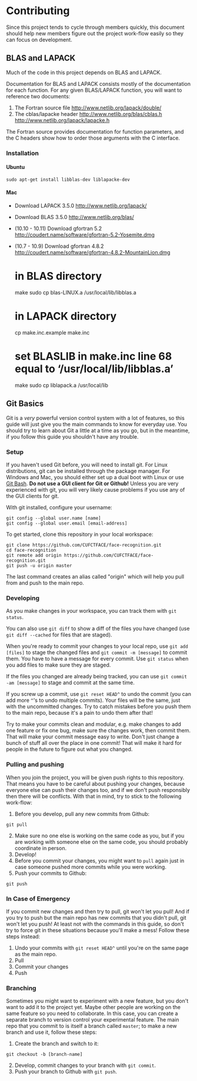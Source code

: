 # Contributing

Since this project tends to cycle through members quickly, this document should help new members figure out the project work-flow easily so they can focus on development.

## BLAS and LAPACK

Much of the code in this project depends on BLAS and LAPACK.

Documentation for BLAS and LAPACK consists mostly of the documentation for each function. For any given BLAS/LAPACK function, you will want to reference two documents:

1. The Fortran source file http://www.netlib.org/lapack/double/
2. The cblas/lapacke header http://www.netlib.org/blas/cblas.h http://www.netlib.org/lapack/lapacke.h

The Fortran source provides documentation for function parameters, and the C headers show how to order those arguments with the C interface.

### Installation

#### Ubuntu

    sudo apt-get install libblas-dev liblapacke-dev

#### Mac

- Download LAPACK 3.5.0 http://www.netlib.org/lapack/
- Download BLAS 3.5.0 http://www.netlib.org/blas/
- (10.10 - 10.11) Download gfortran 5.2 http://coudert.name/software/gfortran-5.2-Yosemite.dmg
- (10.7 - 10.9) Download gfortran 4.8.2 http://coudert.name/software/gfortran-4.8.2-MountainLion.dmg


    # in BLAS directory
    make
    sudo cp blas-LINUX.a /usr/local/lib/libblas.a

    # in LAPACK directory
    cp make.inc.example make.inc
    # set BLASLIB in make.inc line 68 equal to ‘/usr/local/lib/libblas.a’
    make
    sudo cp liblapack.a /usr/local/lib

## Git Basics

Git is a _very_ powerful version control system with a lot of features, so this guide will just give you the main commands to know for everyday use. You should try to learn about Git a little at a time as you go, but in the meantime, if you follow this guide you shouldn't have any trouble.

### Setup

If you haven't used Git before, you will need to install git. For Linux distributions, git can be installed through the package manager. For Windows and Mac, you should either set up a dual boot with Linux or use [Git Bash](https://git-scm.com/downloads). __Do not use a GUI client for Git or Github!__ Unless you are very experienced with git, you will very likely cause problems if you use any of the GUI clients for git.

With git installed, configure your username:

    git config --global user.name [name]
    git config --global user.email [email-address]

To get started, clone this repository in your local workspace:

    git clone https://github.com/CUFCTFACE/face-recognition.git
    cd face-recognition
    git remote add origin https://github.com/CUFCTFACE/face-recognition.git
    git push -u origin master

The last command creates an alias called "origin" which will help you pull from and push to the main repo.

### Developing

As you make changes in your workspace, you can track them with `git status`.

You can also use `git diff` to show a diff of the files you have changed (use `git diff --cached` for files that are staged).

When you're ready to commit your changes to your local repo, use `git add [files]` to stage the changed files and `git commit -m [message]` to commit them. You have to have a message for every commit. Use `git status` when you add files to make sure they are staged.

If the files you changed are already being tracked, you can use `git commit -am [message]` to stage and commit at the same time.

If you screw up a commit, use `git reset HEAD^` to undo the commit (you can add more `^`'s to undo multiple commits). Your files will be the same, just with the uncommitted changes. Try to catch mistakes before you push them to the main repo, because it's a pain to undo them after that!

Try to make your commits clean and modular, e.g. make changes to add one feature or fix one bug, make sure the changes work, then commit them. That will make your commit message easy to write. Don't just change a bunch of stuff all over the place in one commit! That will make it hard for people in the future to figure out what you changed.

### Pulling and pushing

When you join the project, you will be given push rights to this repository. That means you have to be careful about pushing your changes, because everyone else can push their changes too, and if we don't push responsibly then there will be conflicts. With that in mind, try to stick to the following work-flow:

1. Before you develop, pull any new commits from Github:
```
git pull
```
2. Make sure no one else is working on the same code as you, but if you are working with someone else on the same code, you should probably coordinate in person.
3. Develop!
4. Before you commit your changes, you might want to `pull` again just in case someone pushed more commits while you were working.
5. Push your commits to Github:
```
git push
```

### In Case of Emergency

If you commit new changes and then try to pull, git won't let you pull! And if you try to push but the main repo has new commits that you didn't pull, git won't let you push! At least not with the commands in this guide, so don't try to force git in these situations because you'll make a mess! Follow these steps instead:

1. Undo your commits with `git reset HEAD^` until you're on the same page as the main repo.
2. Pull
3. Commit your changes
4. Push

### Branching

Sometimes you might want to experiment with a new feature, but you don't want to add it to the project yet. Maybe other people are working on the same feature so you need to collaborate. In this case, you can create a separate branch to version control your experimental feature. The main repo that you commit to is itself a branch called `master`; to make a new branch and use it, follow these steps:

1. Create the branch and switch to it:
```
git checkout -b [branch-name]
```
2. Develop, commit changes to your branch with `git commit`.
3. Push your branch to Github with `git push`.
